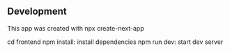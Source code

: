 ## Development

This app was created with npx create-next-app

cd frontend
npm install: install dependencies
npm run dev: start dev server